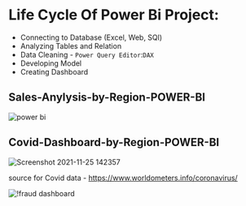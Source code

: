 
# Life Cycle Of Power Bi Project:
- Connecting to Database (Excel, Web, SQl)
- Analyzing Tables and Relation
- Data Cleaning - `Power Query Editor`:`DAX`
- Developing Model 
- Creating Dashboard 

 ##  Sales-Anylysis-by-Region-POWER-BI


![power bi](https://user-images.githubusercontent.com/80107475/143312677-35449668-50c2-4370-a35b-6ca7a5c413d1.jpg)

##  Covid-Dashboard-by-Region-POWER-BI

![Screenshot 2021-11-25 142357](https://user-images.githubusercontent.com/80107475/143461661-8403706f-2a76-4adf-a2ba-617ec2919499.jpg)

source for Covid data - https://www.worldometers.info/coronavirus/

![!fraud dashboard](https://user-images.githubusercontent.com/80107475/147410005-b42f9281-1ed2-41c9-bfeb-4bc293ec2fdf.jpg)

